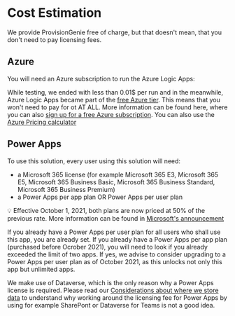 # Cost Estimation

We provide ProvisionGenie free of charge, but that doesn't mean, that you don't need to pay licensing fees. 

## Azure

You will need an Azure subscription to run the Azure Logic Apps: 

While testing, we ended with less than 0.01$ per run and in the meanwhile, Azure Logic Apps became part of the [free Azure tier](https://azure.microsoft.com/en-us/updates/five-more-free-services-available-with-an-azure-free-account/). This means that you won't need to pay for ot AT ALL. More information can be found here, where you can also [sign up for a free Azure subscription](https://azure.microsoft.com/free). You can also use the [Azure Pricing calculator](https://azure.microsoft.com/pricing/calculator/)

## Power Apps 

To use this solution, every user using this solution will need: 

* a Microsoft 365 license (for example Microsoft 365 E3, Microsoft 365 E5, Microsoft 365 Business Basic, Microsoft 365 Business Standard, Microsoft 365 Business Premium)
* a Power Apps per app plan OR Power Apps per user plan

💡 Effective October 1, 2021, both plans are now priced at 50% of the previous rate. More information can be found in [Microsoft's announcement](https://www.microsoft.com/en-us/licensing/news/pricing_and_licensing_updates_coming_to_power_apps) 

If you already have a Power Apps per user plan for all users who shall use this app, you are already set. 
If you already have a Power Apps per app plan (purchased before Ocrober 2021), you will need to look if you already exceeded the limit of two apps. If yes, we advise to consider upgrading to a Power Apps per user plan as of October 2021, as this unlocks not only this app but unlimited apps. 

We make use of Dataverse, which is the only reason why a Power Apps license is required. Please read our [Considerations about where we store data](Considerations-on-Dataverse.md) to understand why working around the licensing fee for Power Apps by using for example SharePont or Dataverse for Teams is not a good idea. 





